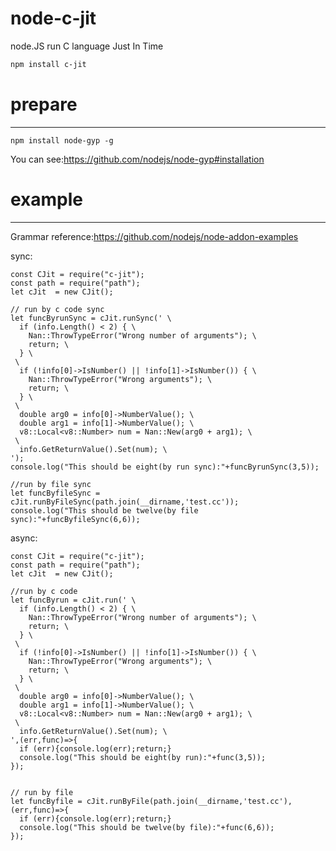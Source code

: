 # node-c-jit
node.JS run C language Just In Time

```sh
npm install c-jit
```

# prepare
-------------------
```
npm install node-gyp -g
```
You can see:https://github.com/nodejs/node-gyp#installation

# example
-------------------
Grammar reference:https://github.com/nodejs/node-addon-examples <br />

sync:
```node
const CJit = require("c-jit");
const path = require("path");
let cJit  = new CJit();

// run by c code sync
let funcByrunSync = cJit.runSync(' \
  if (info.Length() < 2) { \
    Nan::ThrowTypeError("Wrong number of arguments"); \
    return; \
  } \
 \
  if (!info[0]->IsNumber() || !info[1]->IsNumber()) { \
    Nan::ThrowTypeError("Wrong arguments"); \
    return; \
  } \
 \
  double arg0 = info[0]->NumberValue(); \
  double arg1 = info[1]->NumberValue(); \
  v8::Local<v8::Number> num = Nan::New(arg0 + arg1); \
 \
  info.GetReturnValue().Set(num); \
');
console.log("This should be eight(by run sync):"+funcByrunSync(3,5));

//run by file sync
let funcByfileSync = cJit.runByFileSync(path.join(__dirname,'test.cc'));
console.log("This should be twelve(by file sync):"+funcByfileSync(6,6));
```

async:
```node
const CJit = require("c-jit");
const path = require("path");
let cJit  = new CJit();

//run by c code
let funcByrun = cJit.run(' \
  if (info.Length() < 2) { \
    Nan::ThrowTypeError("Wrong number of arguments"); \
    return; \
  } \
 \
  if (!info[0]->IsNumber() || !info[1]->IsNumber()) { \
    Nan::ThrowTypeError("Wrong arguments"); \
    return; \
  } \
 \
  double arg0 = info[0]->NumberValue(); \
  double arg1 = info[1]->NumberValue(); \
  v8::Local<v8::Number> num = Nan::New(arg0 + arg1); \
 \
  info.GetReturnValue().Set(num); \
',(err,func)=>{
  if (err){console.log(err);return;}
  console.log("This should be eight(by run):"+func(3,5));
});


// run by file
let funcByfile = cJit.runByFile(path.join(__dirname,'test.cc'),(err,func)=>{
  if (err){console.log(err);return;}
  console.log("This should be twelve(by file):"+func(6,6));
});

```

